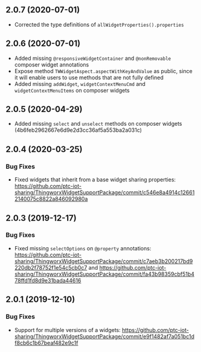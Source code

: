 ## 2.0.7 (2020-07-01)

* Corrected the type definitions of `allWidgetProperties().properties` 

## 2.0.6 (2020-07-01)

* Added missing `@responsiveWidgetContainer` and `@nonRemovable` composer widget annotations
* Expose method `TWWidgetAspect.aspectWithKeyAndValue` as public, since it will enable users to use methods that are not fully defined
* Added missing `addWidget`, `widgetContextMenuCmd`  and `widgetContextMenuItems` on composer widgets

## 2.0.5 (2020-04-29)

* Added missing `select` and `unselect` methods on composer widgets (4b6feb2962667e6d9e2d3cc36af5a553ba2a031c)
## 2.0.4 (2020-03-25)

### Bug Fixes

* Fixed widgets that inherit from a base widget sharing properties: https://github.com/ptc-iot-sharing/ThingworxWidgetSupportPackage/commit/c546e8a4914c126612140075c8822a846092980a

## 2.0.3 (2019-12-17)

### Bug Fixes

* Fixed missing `selectOptions` on `@property` annotations: https://github.com/ptc-iot-sharing/ThingworxWidgetSupportPackage/commit/c7aeb3b200217bd9220db2f78752f1e54c5cb0c7 and https://github.com/ptc-iot-sharing/ThingworxWidgetSupportPackage/commit/fa43b98359cbf51b478ffd1fd8d9e31bada44616

## 2.0.1 (2019-12-10)


### Bug Fixes

* Support for multiple versions of a widgets: https://github.com/ptc-iot-sharing/ThingworxWidgetSupportPackage/commit/e9f1482af7a051bc1df8cb6c1b67beaf482e9c1f